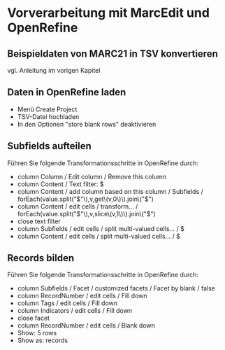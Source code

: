 # Vorverarbeitung mit MarcEdit und OpenRefine

## Beispieldaten von MARC21 in TSV konvertieren

vgl. Anleitung im vorigen Kapitel

## Daten in OpenRefine laden

* Menü Create Project
* TSV-Datei hochladen
* In den Optionen "store blank rows" deaktivieren

## Subfields aufteilen

Führen Sie folgende Transformationsschritte in OpenRefine durch:

* column Column / Edit column / Remove this column
* column Content / Text filter: $
* column Content / add column based on this column / Subfields / forEach\(value.split\("$"\),v,get\(v,0\)\).join\("$"\)
* column Content / edit cells / transform... / forEach\(value.split\("$"\),v,slice\(v,1\)\).join\("$"\)
* close text filter
* column Subfields / edit cells / split multi-valued cells... / $
* column Content / edit cells / split multi-valued cells... / $

## Records bilden

Führen Sie folgende Transformationsschritte in OpenRefine durch:

* column Subfields / Facet / customized facets / Facet by blank / false
* column RecordNumber / edit cells / Fill down
* column Tags / edit cells / Fill down
* column Indicators / edit cells / Fill down
* close facet
* column RecordNumber / edit cells / Blank down
* Show: 5 rows
* Show as: records



